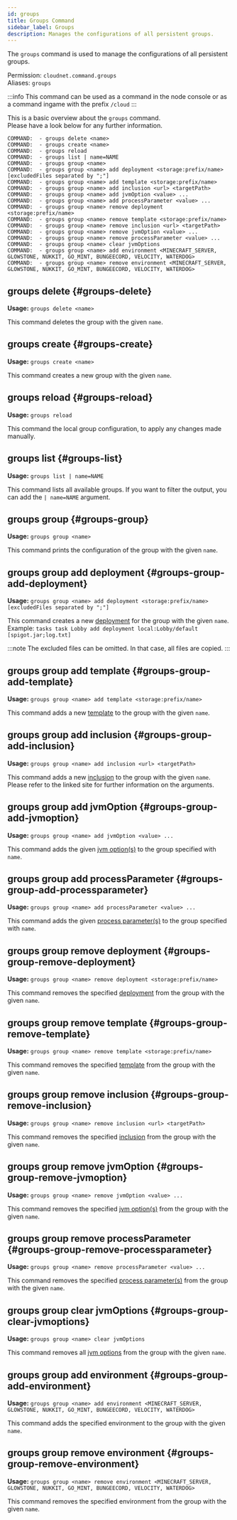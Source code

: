 ```yaml
---
id: groups
title: Groups Command
sidebar_label: Groups
description: Manages the configurations of all persistent groups.
---
```


The `groups` command is used to manage the configurations of all persistent groups.

Permission: `cloudnet.command.groups`  
Aliases: `groups`

:::info
This command can be used as a command in the node console or as a command ingame with the prefix `/cloud`
:::

This is a basic overview about the `groups` command.  
Please have a look below for any further information.
```
COMMAND:  - groups delete <name>
COMMAND:  - groups create <name>
COMMAND:  - groups reload
COMMAND:  - groups list | name=NAME
COMMAND:  - groups group <name>
COMMAND:  - groups group <name> add deployment <storage:prefix/name> [excludedFiles separated by ";"]
COMMAND:  - groups group <name> add template <storage:prefix/name>
COMMAND:  - groups group <name> add inclusion <url> <targetPath>
COMMAND:  - groups group <name> add jvmOption <value> ...
COMMAND:  - groups group <name> add processParameter <value> ...
COMMAND:  - groups group <name> remove deployment <storage:prefix/name>
COMMAND:  - groups group <name> remove template <storage:prefix/name>
COMMAND:  - groups group <name> remove inclusion <url> <targetPath>
COMMAND:  - groups group <name> remove jvmOption <value> ...
COMMAND:  - groups group <name> remove processParameter <value> ...
COMMAND:  - groups group <name> clear jvmOptions
COMMAND:  - groups group <name> add environment <MINECRAFT_SERVER, GLOWSTONE, NUKKIT, GO_MINT, BUNGEECORD, VELOCITY, WATERDOG>
COMMAND:  - groups group <name> remove environment <MINECRAFT_SERVER, GLOWSTONE, NUKKIT, GO_MINT, BUNGEECORD, VELOCITY, WATERDOG>
```

## groups delete {#groups-delete}
**Usage:** `groups delete <name>`

This command deletes the group with the given `name`.

## groups create {#groups-create}
**Usage:** `groups create <name>`

This command creates a new group with the given `name`.

## groups reload {#groups-reload}
**Usage:** `groups reload`

This command the local group configuration, to apply any changes made manually.

## groups list {#groups-list}
**Usage:** `groups list | name=NAME`

This command lists all available groups. If you want to filter the output, you can add the `| name=NAME` argument.

## groups group {#groups-group}
**Usage:** `groups group <name>`

This command prints the configuration of the group with the given `name`.

## groups group add deployment {#groups-group-add-deployment}
**Usage:** `groups group <name> add deployment <storage:prefix/name> [excludedFiles separated by ";"]`

This command creates a new [deployment](../components/tasks.md#deployments) for the group with the given `name`.
Example: `tasks task Lobby add deployment local:Lobby/default [spigot.jar;log.txt]`

:::note
The excluded files can be omitted. In that case, all files are copied.
:::

## groups group add template {#groups-group-add-template}
**Usage:** `groups group <name> add template <storage:prefix/name>`

This command adds a new [template](../components/templates.md) to the group with the given `name`.

## groups group add inclusion {#groups-group-add-inclusion}
**Usage:** `groups group <name> add inclusion <url> <targetPath>`

This command adds a new [inclusion](../components/tasks.md#includes) to the group with the given `name`.  
Please refer to the linked site for further information on the arguments.

## groups group add jvmOption {#groups-group-add-jvmoption}
**Usage:** `groups group <name> add jvmOption <value> ...`

This command adds the given [jvm option(s)](../components/tasks.md#jvmoptions) to the group specified with `name`.

## groups group add processParameter {#groups-group-add-processparameter}
**Usage:** `groups group <name> add processParameter <value> ...`

This command adds the given [process parameter(s)](../components/tasks.md#processparameters) to the group specified with `name`.

## groups group remove deployment {#groups-group-remove-deployment}
**Usage:** `groups group <name> remove deployment <storage:prefix/name>`

This command removes the specified [deployment](../components/tasks.md#deployments) from the group with the given `name`.

## groups group remove template {#groups-group-remove-template}
**Usage:** `groups group <name> remove template <storage:prefix/name>`

This command removes the specified [template](../components/tasks.md#templates) from the group with the given `name`.

## groups group remove inclusion {#groups-group-remove-inclusion}
**Usage:** `groups group <name> remove inclusion <url> <targetPath>`

This command removes the specified [inclusion](../components/tasks.md#includes) from the group with the given `name`.

## groups group remove jvmOption {#groups-group-remove-jvmoption}
**Usage:** `groups group <name> remove jvmOption <value> ...`

This command removes the specified [jvm option(s)](../components/tasks.md#jvmoptions) from the group with the given `name`.

## groups group remove processParameter {#groups-group-remove-processparameter}
**Usage:** `groups group <name> remove processParameter <value> ...`

This command removes the specified [process parameter(s)](../components/tasks.md#processparameters) from the group with the given `name`.

## groups group clear jvmOptions {#groups-group-clear-jvmoptions}
**Usage:** `groups group <name> clear jvmOptions`

This command removes all [jvm options](../components/tasks.md#jvmoptions) from the group with the given `name`.

## groups group add environment {#groups-group-add-environment}
**Usage:** `groups group <name> add environment <MINECRAFT_SERVER, GLOWSTONE, NUKKIT, GO_MINT, BUNGEECORD, VELOCITY, WATERDOG>`

This command adds the specified environment to the group with the given `name`.

## groups group remove environment {#groups-group-remove-environment}
**Usage:** `groups group <name> remove environment <MINECRAFT_SERVER, GLOWSTONE, NUKKIT, GO_MINT, BUNGEECORD, VELOCITY, WATERDOG>`

This command removes the specified environment from the group with the given `name`.
